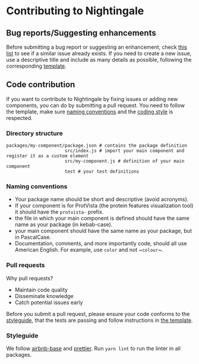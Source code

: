 # Contributing to Nightingale

## Bug reports/Suggesting enhancements

Before submitting a bug report or suggesting an enhancement, check [this list](https://github.com/ebi-webcomponents/nightingale/issues) to see if a similar issue already exists. If you need to create a new issue, use a descriptive title and include as many details as possible, following the corresponding [template](https://github.com/ebi-webcomponents/nightingale/issues/new/choose).

## Code contribution

If you want to contribute to Nightingale by fixing issues or adding new components, you can do by submitting a pull request. You need to follow the template, make sure [naming conventions](#naming-conventions) and the [coding style](#styleguide) is respected.

### Directory structure

```
packages/my-component/package.json # contains the package definition
                      src/index.js # import your main component and register it as a custom element
                      src/my-component.js # definition of your main component
                      test # your test definitions
```

### Naming conventions

- Your package name should be short and descriptive (avoid acronyms).
- If your component is for ProtVista (the protein features visualization tool) it should have the `protvista-` prefix.
- the file in which your main component is defined should have the same name as your package (in kebab-case).
- your main component should have the same name as your package, but in PascalCase.
- Documentation, comments, and more importantly code, should all use American English. For example, use `color` and not ~`colour`~.

### Pull requests

Why pull requests?

- Maintain code quality
- Disseminate knowledge
- Catch potential issues early

Before you submit a pull request, please ensure your code conforms to the [styleguide](#styleguide),
that the tests are passing and follow instructions in [the template](/pull_request_template.md).

### Styleguide

We follow [airbnb-base](https://github.com/airbnb/javascript) and [prettier](https://github.com/prettier/prettier-eslint).
Run `yarn lint` to run the linter in all packages.
